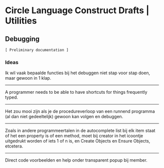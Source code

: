 ﻿Circle Language Construct Drafts | Utilities
============================================

Debugging
---------

`[ Preliminary documentation ]`

### Ideas

Ik wil vaak bepaalde functies bij het debuggen niet stap voor stap doen, maar gewoon in 1 klap.

-----

A programmer needs to be able to have shortcuts for things frequently typed.

-----

Het zou mooi zijn als je de procedureverloop van een runnend programma (al dan niet gedeeltelijk) gewoon kan volgen en debuggen.

-----

Zoals in andere programmeertalen in de autocomplete list bij elk item staat of het een property is of een method, moet bij creator in het icoontje uitgedrukt worden of iets 1 of n is, en Create Objects en Ensure Objects, etcetera.

-----

Direct code voorbeelden en help onder transparent popup bij member.